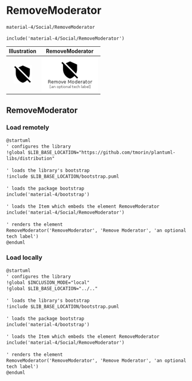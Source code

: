 # RemoveModerator


```text
material-4/Social/RemoveModerator
```

```text
include('material-4/Social/RemoveModerator')
```



| Illustration | RemoveModerator |
| :---: | :---: |
| ![illustration for Illustration](../../material-4/Social/RemoveModerator.png) | ![illustration for RemoveModerator](../../material-4/Social/RemoveModerator.Local.png) |




## RemoveModerator

### Load remotely
```plantuml
@startuml
' configures the library
!global $LIB_BASE_LOCATION="https://github.com/tmorin/plantuml-libs/distribution"

' loads the library's bootstrap
!include $LIB_BASE_LOCATION/bootstrap.puml

' loads the package bootstrap
include('material-4/bootstrap')

' loads the Item which embeds the element RemoveModerator
include('material-4/Social/RemoveModerator')

' renders the element
RemoveModerator('RemoveModerator', 'Remove Moderator', 'an optional tech label')
@enduml
```

### Load locally
```plantuml
@startuml
' configures the library
!global $INCLUSION_MODE="local"
!global $LIB_BASE_LOCATION="../.."

' loads the library's bootstrap
!include $LIB_BASE_LOCATION/bootstrap.puml

' loads the package bootstrap
include('material-4/bootstrap')

' loads the Item which embeds the element RemoveModerator
include('material-4/Social/RemoveModerator')

' renders the element
RemoveModerator('RemoveModerator', 'Remove Moderator', 'an optional tech label')
@enduml
```

